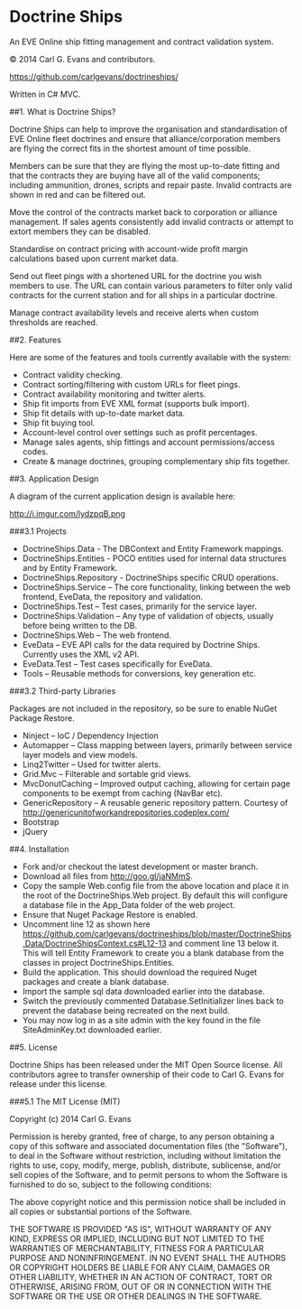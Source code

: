 Doctrine Ships
==========

An EVE Online ship fitting management and contract validation system.

© 2014 Carl G. Evans and contributors.

https://github.com/carlgevans/doctrineships/

Written in C# MVC.

##1. What is Doctrine Ships?

Doctrine Ships can help to improve the organisation and standardisation of EVE Online fleet doctrines and ensure that alliance/corporation members are flying the correct fits in the shortest amount of time possible.

Members can be sure that they are flying the most up-to-date fitting and that the contracts they are buying have all of the valid components; including ammunition, drones, scripts and repair paste. Invalid contracts are shown in red and can be filtered out.

Move the control of the contracts market back to corporation or alliance management. If sales agents consistently add invalid contracts or attempt to extort members they can be disabled.

Standardise on contract pricing with account-wide profit margin calculations based upon current market data.

Send out fleet pings with a shortened URL for the doctrine you wish members to use. The URL can contain various parameters to filter only valid contracts for the current station and for all ships in a particular doctrine.

Manage contract availability levels and receive alerts when custom thresholds are reached.

##2. Features

Here are some of the features and tools currently available with the system:

* Contract validity checking.
* Contract sorting/filtering with custom URLs for fleet pings.
* Contract availability monitoring and twitter alerts.
* Ship fit imports from EVE XML format (supports bulk import).
* Ship fit details with up-to-date market data.
* Ship fit buying tool.
* Account-level control over settings such as profit percentages.
* Manage sales agents, ship fittings and account permissions/access codes.
* Create & manage doctrines, grouping complementary ship fits together.

##3. Application Design

A diagram of the current application design is available here:

http://i.imgur.com/lydzpqB.png

###3.1 Projects

* DoctrineShips.Data - The DBContext and Entity Framework mappings.
* DoctrineShips.Entities - POCO entities used for internal data structures and by Entity Framework.
* DoctrineShips.Repository - DoctrineShips specific CRUD operations.
* DoctrineShips.Service – The core functionality, linking between the web frontend, EveData, the repository and validation.
* DoctrineShips.Test – Test cases, primarily for the service layer.
* DoctrineShips.Validation – Any type of validation of objects, usually before being written to the DB.
* DoctrineShips.Web – The web frontend.
* EveData – EVE API calls for the data required by Doctrine Ships. Currently uses the XML v2 API.
* EveData.Test  – Test cases specifically for EveData.
* Tools – Reusable methods for conversions, key generation etc.

###3.2 Third-party Libraries

Packages are not included in the repository, so be sure to enable NuGet Package Restore.

* Ninject – IoC / Dependency Injection
* Automapper – Class mapping between layers, primarily between service layer models and view models.
* Linq2Twitter – Used for twitter alerts.
* Grid.Mvc – Filterable and sortable grid views.
* MvcDonutCaching – Improved output caching, allowing for certain page components to be exempt from caching (NavBar etc).
* GenericRepository – A reusable generic repository pattern. Courtesy of http://genericunitofworkandrepositories.codeplex.com/
* Bootstrap
* jQuery

##4. Installation

* Fork and/or checkout the latest development or master branch.
* Download all files from http://goo.gl/jaNMmS.
* Copy the sample Web.config file from the above location and place it in the root of the DoctrineShips.Web project. By default this will configure a database file in the App_Data
  folder of the web project.
* Ensure that Nuget Package Restore is enabled.
* Uncomment line 12 as shown here https://github.com/carlgevans/doctrineships/blob/master/DoctrineShips.Data/DoctrineShipsContext.cs#L12-13 and comment line 13 below it. This will tell Entity Framework to create you a blank database from the classes in project DoctrineShips.Entities.
* Build the application. This should download the required Nuget packages and create a blank database.
* Import the sample sql data downloaded earlier into the database.
* Switch the previously commented Database.SetInitializer lines back to prevent the database being recreated on the next build.
* You may now log in as a site admin with the key found in the file SiteAdminKey.txt downloaded earlier.

##5. License

Doctrine Ships has been released under the MIT Open Source license. All contributors agree to transfer ownership of their code to Carl G. Evans for release under this license.

###5.1 The MIT License (MIT)

Copyright (c) 2014 Carl G. Evans

Permission is hereby granted, free of charge, to any person obtaining a copy
of this software and associated documentation files (the "Software"), to deal
in the Software without restriction, including without limitation the rights
to use, copy, modify, merge, publish, distribute, sublicense, and/or sell
copies of the Software, and to permit persons to whom the Software is
furnished to do so, subject to the following conditions:

The above copyright notice and this permission notice shall be included in all
copies or substantial portions of the Software.

THE SOFTWARE IS PROVIDED "AS IS", WITHOUT WARRANTY OF ANY KIND, EXPRESS OR
IMPLIED, INCLUDING BUT NOT LIMITED TO THE WARRANTIES OF MERCHANTABILITY,
FITNESS FOR A PARTICULAR PURPOSE AND NONINFRINGEMENT. IN NO EVENT SHALL THE
AUTHORS OR COPYRIGHT HOLDERS BE LIABLE FOR ANY CLAIM, DAMAGES OR OTHER
LIABILITY, WHETHER IN AN ACTION OF CONTRACT, TORT OR OTHERWISE, ARISING FROM,
OUT OF OR IN CONNECTION WITH THE SOFTWARE OR THE USE OR OTHER DEALINGS IN THE
SOFTWARE.